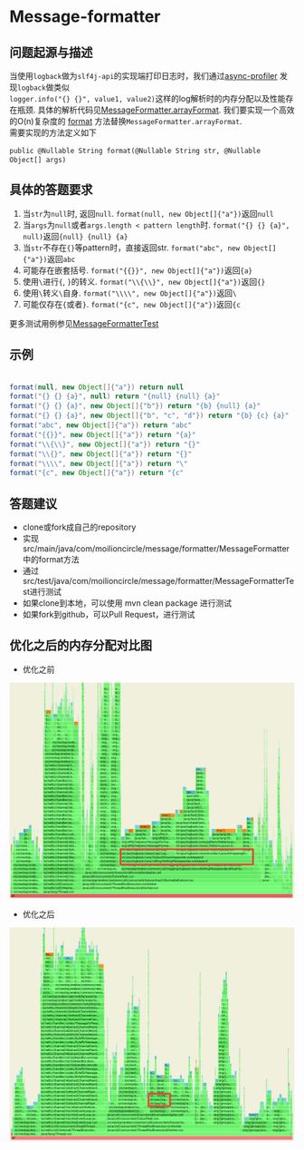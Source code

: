 # Message-formatter

## 问题起源与描述

当使用`logback`做为`slf4j-api`的实现端打印日志时，我们通过[async-profiler](https://github.com/jvm-profiling-tools/async-profiler) 发现`logback`做类似  
`logger.info("{} {}", value1, value2)`这样的log解析时的内存分配以及性能存在瓶颈.
具体的解析代码见[MessageFormatter.arrayFormat](https://github.com/qos-ch/slf4j/blob/master/slf4j-api/src/main/java/org/slf4j/helpers/MessageFormatter.java#L179). 我们要实现一个高效的O(n)复杂度的 [format](https://github.com/moilioncircle/message-formatter/blob/master/src/main/java/com/moilioncircle/message/formatter/MessageFormatter.java#L25) 方法替换`MessageFormatter.arrayFormat`.  
需要实现的方法定义如下

```
public @Nullable String format(@Nullable String str, @Nullable Object[] args)
```

## 具体的答题要求

1. 当`str`为`null`时, 返回`null`. `format(null, new Object[]{"a"})`返回`null`
2. 当`args`为`null`或者`args.length < pattern length`时. `format("{} {} {a}", null)`返回`{null} {null} {a}`
3. 当`str`不存在`{}`等pattern时，直接返回str. `format("abc", new Object[]{"a"})`返回`abc`
4. 可能存在嵌套括号. `format("{{}}", new Object[]{"a"})`返回`{a}`
5. 使用`\`进行`{`, `}`的转义. `format("\\{\\}", new Object[]{"a"})`返回`{}`
6. 使用`\`转义`\`自身. `format("\\\\", new Object[]{"a"})`返回`\`
7. 可能仅存在`{`或者`}`. `format("{c", new Object[]{"a"})`返回`{c`


更多测试用例参见[MessageFormatterTest](https://github.com/moilioncircle/message-formatter/blob/master/src/test/java/com/moilioncircle/message/formatter/MessageFormatterTest.java)

## 示例

```java  

format(null, new Object[]{"a"}) return null
format("{} {} {a}", null) return "{null} {null} {a}"
format("{} {} {a}", new Object[]{"b"}) return "{b} {null} {a}"
format("{} {} {a}", new Object[]{"b", "c", "d"}) return "{b} {c} {a}"
format("abc", new Object[]{"a"}) return "abc"
format("{{}}", new Object[]{"a"}) return "{a}"
format("\\{\\}", new Object[]{"a"}) return "{}"
format("\\{}", new Object[]{"a"}) return "{}"
format("\\\\", new Object[]{"a"}) return "\"
format("{c", new Object[]{"a"}) return "{c"

```
## 答题建议

* clone或fork成自己的repository
* 实现src/main/java/com/moilioncircle/message/formatter/MessageFormatter中的format方法
* 通过src/test/java/com/moilioncircle/message/formatter/MessageFormatterTest进行测试
* 如果clone到本地，可以使用 mvn clean package 进行测试
* 如果fork到github，可以Pull Request，进行测试

## 优化之后的内存分配对比图

* 优化之前

![img](./image/before.png)

* 优化之后

![img](./image/after.png)